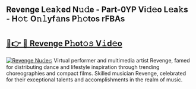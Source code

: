 ## Revenge L𝚎a𝚔ed N𝚞𝚍e - Part-0YP Vi𝚍𝚎o L𝚎a𝚔s - H𝚘𝚝 O𝚗𝚕yf𝚊ns P𝚑𝚘tos rFBAs

# <h2><a href="http://kf7lb2.oniu.top/?m=Revenge">🔗👉 🔴 Revenge P𝚑ot𝚘𝚜 V𝚒d𝚎o</a></h2>

[![Revenge Nu𝚍e𝚜](https://i.imgur.com/0qMVB7G.gif)](http://kf7lb2.oniu.top/?m=Revenge)
Virtual performer and multimedia artist Revenge, famed for distributing dance and lifestyle inspiration through trending choreographies and compact films. Skilled musician Revenge, celebrated for their exceptional talents and accomplishments in the realm of music.  
